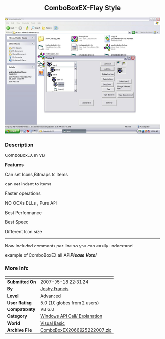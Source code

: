 ﻿<div align="center">

## ComboBoxEX\-Flay Style

<img src="PIC2007522811357838.JPG">
</div>

### Description

ComboBoxEX in VB

**Features**

Can set Icons,Bitmaps to items

can set indent to items

Faster operations

NO OCXs DLLs , Pure API

Best Performance

Best Speed

Different Icon size

----

Now included comments per line so you can easily understand.

example of ComboBoxEX all API***Please Vote!***
 
### More Info
 


<span>             |<span>
---                |---
**Submitted On**   |2007-05-18 22:31:24
**By**             |[Joshy Francis](https://github.com/Planet-Source-Code/PSCIndex/blob/master/ByAuthor/joshy-francis.md)
**Level**          |Advanced
**User Rating**    |5.0 (10 globes from 2 users)
**Compatibility**  |VB 6\.0
**Category**       |[Windows API Call/ Explanation](https://github.com/Planet-Source-Code/PSCIndex/blob/master/ByCategory/windows-api-call-explanation__1-39.md)
**World**          |[Visual Basic](https://github.com/Planet-Source-Code/PSCIndex/blob/master/ByWorld/visual-basic.md)
**Archive File**   |[ComboBoxEX2066925222007\.zip](https://github.com/Planet-Source-Code/joshy-francis-comboboxex-flay-style__1-68654/archive/master.zip)








